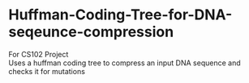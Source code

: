 # Huffman-Coding-Tree-for-DNA-seqeunce-compression
For CS102 Project  
Uses a huffman coding tree to compress an input DNA sequence and checks it for mutations
